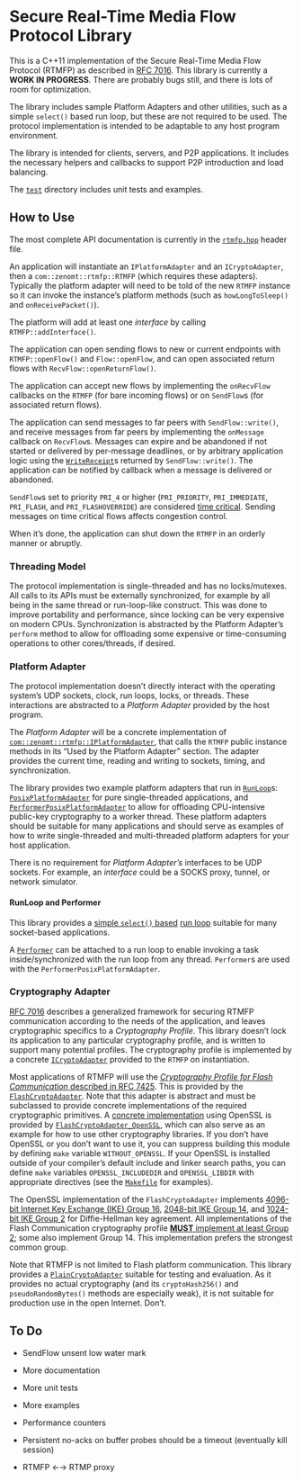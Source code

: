 Secure Real-Time Media Flow Protocol Library
============================================
This is a C++11 implementation of the Secure Real-Time Media Flow Protocol
(RTMFP) as described in [RFC 7016][]. This library is currently a
**WORK IN PROGRESS**. There are probably bugs still, and there is lots of
room for optimization.

The library includes sample Platform Adapters and other utilities, such as a
simple `select()` based run loop, but these are not required to be used. The
protocol implementation is intended to be adaptable to any host program
environment.

The library is intended for clients, servers, and P2P applications. It includes
the necessary helpers and callbacks to support P2P introduction and load
balancing.

The [`test`](test/) directory includes unit tests and examples.

How to Use
----------
The most complete API documentation is currently in the
[`rtmfp.hpp`](include/rtmfp/rtmfp.hpp) header file.

An application will instantiate an `IPlatformAdapter` and an `ICryptoAdapter`,
then a `com::zenomt::rtmfp::RTMFP` (which requires these adapters).  Typically
the platform adapter will need to be told of the new `RTMFP` instance so it
can invoke the instance’s platform methods (such as `howLongToSleep()` and
`onReceivePacket()`).

The platform will add at least one *interface* by calling `RTMFP::addInterface()`.

The application can open sending flows to new or current endpoints with
`RTMFP::openFlow()` and `Flow::openFlow`, and can open associated return flows
with `RecvFlow::openReturnFlow()`.

The application can accept new flows by implementing the `onRecvFlow` callbacks
on the `RTMFP` (for bare incoming flows) or on `SendFlow`s (for associated
return flows).

The application can send messages to far peers with `SendFlow::write()`, and
receive messages from far peers by implementing the `onMessage` callback on
`RecvFlow`s.  Messages can expire and be abandoned if not started or delivered
by per-message deadlines, or by arbitrary application logic using the
[`WriteReceipt`](include/rtmfp/WriteReceipt.hpp)s returned by `SendFlow::write()`.
The application can be notified by callback when a message is delivered or
abandoned.

`SendFlow`s set to priority `PRI_4` or higher (`PRI_PRIORITY`, `PRI_IMMEDIATE`,
`PRI_FLASH`, and `PRI_FLASHOVERRIDE`) are considered
[time critical](https://tools.ietf.org/html/rfc7016#section-3.1). Sending
messages on time critical flows affects congestion control.

When it’s done, the application can shut down the `RTMFP` in an orderly manner
or abruptly.

### Threading Model
The protocol implementation is single-threaded and has no locks/mutexes. All
calls to its APIs must be externally synchronized, for example by all being
in the same thread or run-loop-like construct. This was done to improve
portability and performance, since locking can be very expensive on modern
CPUs. Synchronization is abstracted by the Platform Adapter’s `perform` method
to allow for offloading some expensive or time-consuming operations to other
cores/threads, if desired.

### Platform Adapter
The protocol implementation doesn’t directly interact with the operating
system’s UDP sockets, clock, run loops, locks, or threads. These interactions
are abstracted to a *Platform Adapter* provided by the host program.

The *Platform Adapter* will be a concrete implementation of
[`com::zenomt::rtmfp::IPlatformAdapter`](include/rtmfp/rtmfp.hpp), that calls
the `RTMFP` public instance methods in its “Used by the Platform Adapter”
section.  The adapter provides the current time, reading and writing to
sockets, timing, and synchronization.

The library provides two example platform adapters that run in
[`RunLoop`](include/rtmfp/RunLoop.hpp)s:
[`PosixPlatformAdapter`](include/rtmfp/PosixPlatformAdapter.hpp) for pure
single-threaded applications, and
[`PerformerPosixPlatformAdapter`](include/rtmfp/PerformerPosixPlatformAdapter.hpp) to
allow for offloading CPU-intensive public-key cryptography to a worker thread.
These platform adapters should be suitable for many applications and should
serve as examples of how to write single-threaded and multi-threaded platform
adapters for your host application.

There is no requirement for *Platform Adapter’s* interfaces to be UDP sockets.
For example, an *interface* could be a SOCKS proxy, tunnel, or network
simulator.

#### RunLoop and Performer
This library provides a [simple `select()` based](include/rtmfp/SelectRunLoop.hpp)
[run loop](include/rtmfp/RunLoop.hpp) suitable for many socket-based applications.

A [`Performer`](include/rtmfp/Performer.hpp) can be attached to a run loop
to enable invoking a task inside/synchronized with the run loop from any
thread. `Performer`s are used with the `PerformerPosixPlatformAdapter`.

### Cryptography Adapter
[RFC 7016][] describes a generalized framework for securing RTMFP communication
according to the needs of the application, and leaves cryptographic specifics
to a *Cryptography Profile*. This library doesn’t lock its application to any
particular cryptography profile, and is written to support many potential
profiles. The cryptography profile is implemented by a concrete
[`ICryptoAdapter`](include/rtmfp/rtmfp.hpp) provided to the `RTMFP` on
instantiation.

Most applications of RTMFP will use the
[*Cryptography Profile for Flash Communication* described in RFC 7425][RFC 7425].
This is provided by the [`FlashCryptoAdapter`](include/rtmfp/FlashCryptoAdapter.hpp).
Note that this adapter is abstract and must be subclassed to provide concrete
implementations of the required cryptographic primitives. A
[concrete implementation](src/FlashCryptoAdapter_OpenSSL.cpp) using OpenSSL is
provided by
[`FlashCryptoAdapter_OpenSSL`](include/rtmfp/FlashCryptoAdapter_OpenSSL.hpp),
which can also serve as an example for how to use other cryptography
libraries. If you don’t have OpenSSL or you don’t want to use it, you can suppress
building this module by defining `make` variable `WITHOUT_OPENSSL`. If your
OpenSSL is installed outside of your compiler’s default include and linker
search paths, you can define `make` variables `OPENSSL_INCLUDEDIR` and
`OPENSSL_LIBDIR` with appropriate directives (see the [`Makefile`](Makefile)
for examples).

The OpenSSL implementation of the `FlashCryptoAdapter` implements
[4096-bit Internet Key Exchange (IKE) Group 16][MODP 4096],
[2048-bit IKE Group 14][MODP 2048], and [1024-bit IKE Group 2][MODP 1024] for
Diffie-Hellman key agreement. All implementations of the
Flash Communication cryptography profile
[**MUST** implement at least Group 2](https://tools.ietf.org/html/rfc7425#section-4.2);
some also implement Group 14. This implementation prefers the strongest
common group.

Note that RTMFP is not limited to Flash platform communication.  This library
provides a [`PlainCryptoAdapter`](include/rtmfp/PlainCryptoAdapter.hpp)
suitable for testing and evaluation. As it provides no actual cryptography
(and its `cryptoHash256()` and `pseudoRandomBytes()` methods are especially
weak), it is not suitable for production use in the open Internet. Don’t.


To Do
-----
* SendFlow unsent low water mark
* More documentation
* More unit tests
* More examples
* Performance counters
* Persistent no-acks on buffer probes should be a timeout (eventually kill session)
* RTMFP ←→ RTMP proxy

  [MODP 1024]: https://tools.ietf.org/html/rfc7296#appendix-B.2
  [MODP 2048]: https://tools.ietf.org/html/rfc3526#section-3
  [MODP 4096]: https://tools.ietf.org/html/rfc3526#section-5
  [RFC 7016]: https://tools.ietf.org/html/rfc7016
  [RFC 7425]: https://tools.ietf.org/html/rfc7425
